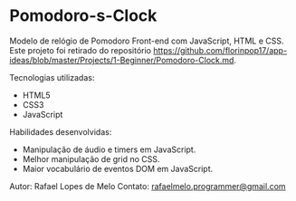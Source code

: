 # Pomodoro-s-Clock

Modelo de relógio de Pomodoro Front-end com JavaScript, HTML e CSS. Este projeto foi retirado do repositório https://github.com/florinpop17/app-ideas/blob/master/Projects/1-Beginner/Pomodoro-Clock.md.

Tecnologias utilizadas:
- HTML5
- CSS3
- JavaScript

Habilidades desenvolvidas: 
- Manipulação de áudio e timers em JavaScript.
- Melhor manipulação de grid no CSS.
- Maior vocabulário de eventos DOM em JavaScript. 

Autor: Rafael Lopes de Melo
Contato: rafaelmelo.programmer@gmail.com
